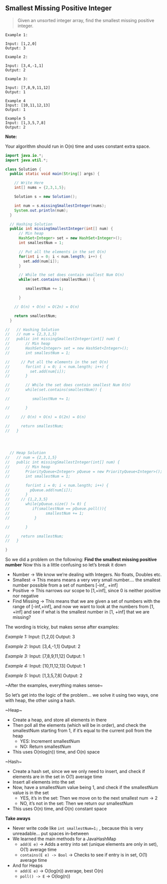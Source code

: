 ## Smallest Missing Positive Integer

> Given an unsorted integer array, find the smallest missing positive integer.  

```
Example 1:

Input: [1,2,0]
Output: 3
```

```
Example 2:

Input: [3,4,-1,1]
Output: 2
```

```
Example 3:

Input: [7,8,9,11,12]
Output: 1
```

```
Example 4
Input: [10,11,12,13]
Output: 1
```

```
Example 5
Input: [1,3,5,7,8]
Output: 2
```

**Note:**

Your algorithm should run in O(n) time and uses constant extra space.

```java
import java.io.*;
import java.util.*;

class Solution {
  public static void main(String[] args) {

    // Write Here
    int[] nums = {2,3,1,5};

    Solution s = new Solution();

    int num = s.missingSmallestInteger(nums);
    System.out.println(num);
  }

  // Hashing Solution
  public int missingSmallestInteger(int[] num) {
      // Min heap
      HashSet<Integer> set = new HashSet<Integer>();
      int smallestNum = 1;

      // Put all the elements in the set O(n)
      for(int i = 0; i < num.length; i++) {
        set.add(num[i]);
      }

      // While the set does contain smallest Num O(n)
      while(set.contains(smallestNum)) {

         smallestNum += 1;

      }

    // O(n) + O(n) = O(2n) = O(n)

    return smallestNum;
  }  

//   // Hashing Solution
//   // num = {2,3,1,5}
//   public int missingSmallestInteger(int[] num) {
//       // Min heap
//       HashSet<Integer> set = new HashSet<Integer>();
//       int smallestNum = 1;

//     // Put all the elements in the set O(n)
//       for(int i = 0; i < num.length; i++) {
//         set.add(num[i]);
//       }

//       // While the set does contain smallest Num O(n)
//       while(set.contains(smallestNum)) {

//          smallestNum += 1;

//       }

//     // O(n) + O(n) = O(2n) = O(n)

//     return smallestNum;
//   }




  // Heap Solution
//   // num = {2,3,1,5}
//   public int missingSmallestInteger(int[] num) {
//       // Min heap
//       PriorityQueue<Integer> pQueue = new PriorityQueue<Integer>();
//       int smallestNum = 1;

//       for(int i = 0; i < num.length; i++) {
//         pQueue.add(num[i]);
//       }
//     // {1,2,3,5}
//       while(pQueue.size() != 0) {
//          if(smallestNum == pQueue.poll()){
//                smallestNum += 1;
//           }

//       }

//     return smallestNum;
//   }

}

```

So we did a problem on the following:
**Find the smallest missing positive number**
Now this is a little confusing so let’s break it down
* Number -> We know we’re dealing with Integers. No floats, Doubles etc.
* Smallest -> This means means a very very small number.... the smallest number possible from a set of numbers [-inf,, +inf]
* Positive -> This narrows our scope to [1,+inf], since 0 is neither positive nor negative
* Find Missing -> This means that we are given a set of numbers with the range of [-inf,+inf], and now we want to look at the numbers from [1, +inf] and see if what is the smallest number in [1, +inf] that we are missing?

The wording is tricky, but makes sense after examples:

*Example 1:*
Input: [1,2,0]
Output: 3

*Example 2:*
Input: [3,4,-1,1]
Output: 2

*Example 3:*
Input: [7,8,9,11,12]
Output: 1

*Example 4:*
Input: [10,11,12,13]
Output: 1

*Example 5:*
Input: [1,3,5,7,8]
Output: 2

~After the examples, everything makes sense~

So let’s get into the logic of the problem... we solve it using two ways, one with heap, the other using a hash.

~Heap~
* Create a heap, and store all elements in there
* Then poll all the elements (which will be in order), and check the smallestNum starting from 1, if  it’s equal to the current poll from the heap
    * YES: Increment smallestNum
    * NO: Return smallestNum
* This uses O(nlog(n)) time, and O(n) space

~Hash~
* Create a hash set, since we we only need to insert, and check if elements are in the set in O(1) average time
* Insert all elements into the set
* Now, have a smallestNum value being 1, and check if the smallestNum value is in the set
    * YES, it’s in the set: Then we move on to the next smallest num -> 2
    * NO, it’s not in the set: Then we return our smallestNum
* This uses O(n) time, and O(n) constant space

**Take aways**
* Never write code like `int smallestNum=1;` , because this is very unreadable… put spaces in-between
* We learned the main methods for a JavaHashMap
    * `add(E e)` -> Adds a entry into set (unique elements are only in set), O(1) average time
    * `contains(E e) -> Bool` -> Checks to see if entry is in set, O(1) average time
* And for Heaps
    * `add(E e)` ->  O(log(n)) average, best O(n)
    * `poll() -> E`  -> O(log(n))
